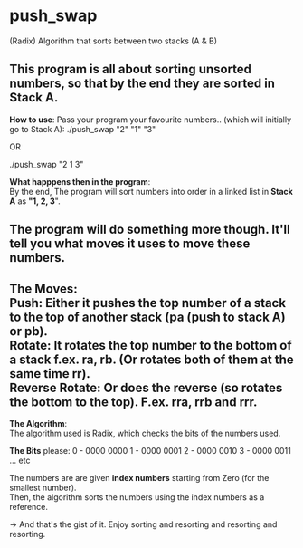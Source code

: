 # push_swap
(Radix) Algorithm that sorts between two stacks (A &amp; B)

This program is all about sorting unsorted numbers, so that by the end they are sorted in **Stack A**.
-------------------------------------------------------------------------------------------------------
**How to use**: 
Pass your program your favourite numbers.. (which will initially go to Stack A):
./push_swap "2" "1" "3"

OR 

./push_swap "2 1 3"

**What happpens then in the program**:  
By the end, The program will sort numbers into order in a linked list in **Stack A** as **"1, 2, 3**".

The program will do something more though. It'll tell you what **moves** it uses to move these numbers.
-------------------------------------------------------------------------------------------------------
The **Moves**:  
**Push**: Either it pushes the top number of a stack to the top of another stack (**pa** (push to stack A) or **pb**).  
**Rotate**: It rotates the top number to the bottom of a stack f.ex. **ra**, **rb**. (Or rotates both of them at the same time **rr**).  
**Reverse Rotate**: Or does the reverse (so rotates the bottom to the top). F.ex. **rra**, **rrb** and **rrr**.  
-------------------------------------------------------------------------------------------------------
**The Algorithm**:  
The algorithm used is Radix, which checks the bits of the numbers used.

**The Bits** please:
 0 - 0000 0000
 1 - 0000 0001
 2 - 0000 0010
 3 - 0000 0011
 ...
 etc

The numbers are are given **index numbers** starting from Zero (for the smallest number).  
Then, the algorithm sorts the numbers using the index numbers as a reference.

-> And that's the gist of it. Enjoy sorting and resorting and resorting and resorting.  
